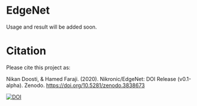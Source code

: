 # EdgeNet
Usage and result will be added soon.

# Citation
Please cite this project as:

Nikan Doosti, & Hamed Faraji. (2020). Nikronic/EdgeNet: DOI Release (v0.1-alpha). Zenodo. https://doi.org/10.5281/zenodo.3838673

[![DOI](https://zenodo.org/badge/DOI/10.5281/zenodo.3838673.svg)](https://doi.org/10.5281/zenodo.3838673)
